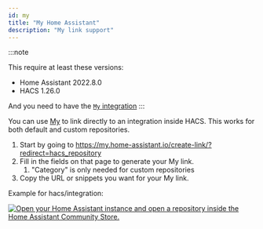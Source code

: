 ```yaml
---
id: my
title: "My Home Assistant"
description: "My link support"
---
```


:::note

This require at least these versions:

- Home Assistant 2022.8.0
- HACS 1.26.0

And you need to have the [`My` integration](https://www.home-assistant.io/integrations/my/)
:::

You can use [My](https://my.home-assistant.io) to link directly to an integration inside HACS.
This works for both default and custom repositories.

1. Start by going to https://my.home-assistant.io/create-link/?redirect=hacs_repository
1. Fill in the fields on that page to generate your My link.
    1. "Category" is only needed for custom repositories
1. Copy the URL or snippets you want for your My link.


Example for hacs/integration:

[![Open your Home Assistant instance and open a repository inside the Home Assistant Community Store.](https://my.home-assistant.io/badges/hacs_repository.svg)](https://my.home-assistant.io/redirect/hacs_repository/?owner=hacs&repository=integration)


